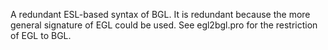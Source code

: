 A redundant ESL-based syntax of BGL.
It is redundant because the more general signature of EGL could be used.
See egl2bgl.pro for the restriction of EGL to BGL.
